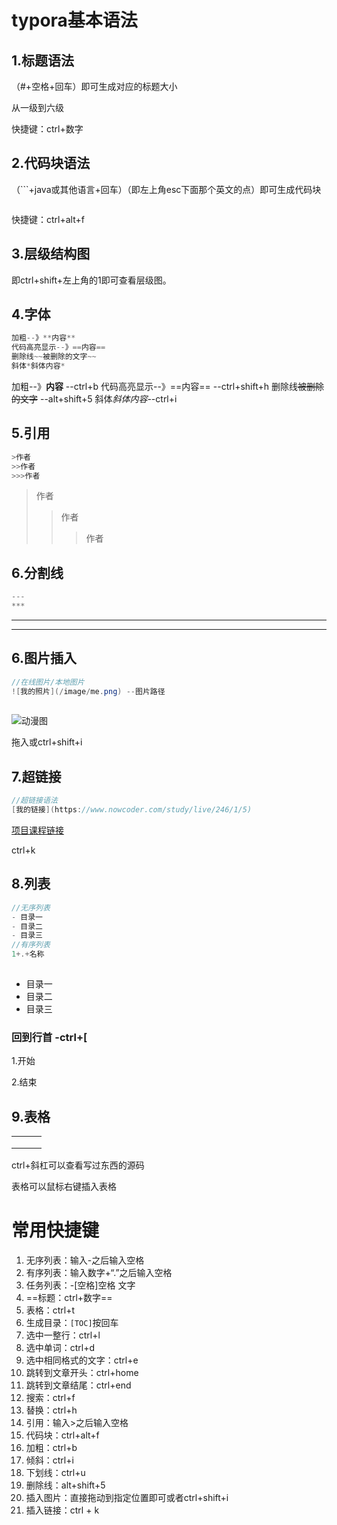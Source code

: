 # typora基本语法

## 1.标题语法

（#+空格+回车）即可生成对应的标题大小

从一级到六级

快捷键：ctrl+数字

## 2.代码块语法

（```+java或其他语言+回车）（即左上角esc下面那个英文的点）即可生成代码块

```java

```

快捷键：ctrl+alt+f

## 3.层级结构图

即ctrl+shift+左上角的1即可查看层级图。

## 4.字体

```java
加粗--》**内容**
代码高亮显示--》==内容==
删除线~~被删除的文字~~
斜体*斜体内容*

```

加粗--》**内容** --ctrl+b
代码高亮显示--》==内容== --ctrl+shift+h
删除线~~被删除的文字~~ --alt+shift+5
斜体*斜体内容*--ctrl+i



## 5.引用

```java
>作者
>>作者
>>>作者
```

>作者
>>作者
>>
>>>作者
>>>
>>>

## 6.分割线

```java
---
***
```

---







***





## 6.图片插入

```java
//在线图片/本地图片
![我的照片](/image/me.png) --图片路径
    
```

![动漫图](C:\Users\SXS17\Desktop\emmmmm.jpg) 

拖入或ctrl+shift+i

## 7.超链接

```java
//超链接语法
[我的链接](https://www.nowcoder.com/study/live/246/1/5)
```

[项目课程链接](https://www.nowcoder.com/study/live/246/1/5)

ctrl+k

## 8.列表

```java
//无序列表
- 目录一
- 目录二
- 目录三
//有序列表
1+.+名称
    
```

- 目录一
- 目录二
- 目录三

### 回到行首 -ctrl+[

1.开始

2.结束

## 9.表格

|      |      |      |
| ---- | ---- | ---- |
|      |      |      |
|      |      |      |
|      |      |      |

ctrl+斜杠可以查看写过东西的源码

表格可以鼠标右键插入表格







# 常用快捷键

1. 无序列表：输入-之后输入空格
2. 有序列表：输入数字+“.”之后输入空格
3. 任务列表：-[空格]空格 文字
4. ==标题：ctrl+数字==
5. 表格：ctrl+t
6. 生成目录：`[TOC]`按回车
7. 选中一整行：ctrl+l
8. 选中单词：ctrl+d
9. 选中相同格式的文字：ctrl+e
10. 跳转到文章开头：ctrl+home
11. 跳转到文章结尾：ctrl+end
12. 搜索：ctrl+f
13. 替换：ctrl+h
14. 引用：输入>之后输入空格
15. 代码块：ctrl+alt+f
16. 加粗：ctrl+b
17. 倾斜：ctrl+i
18. 下划线：ctrl+u
19. 删除线：alt+shift+5
20. 插入图片：直接拖动到指定位置即可或者ctrl+shift+i
21. 插入链接：ctrl + k

